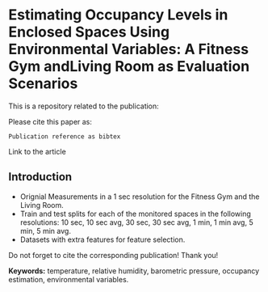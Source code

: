 # Estimating Occupancy Levels in Enclosed Spaces Using Environmental Variables: A Fitness Gym andLiving Room as Evaluation Scenarios

This is a repository related to the publication:

<publication reference in XXX format>

Please cite this paper as:
```
Publication reference as bibtex
```
Link to the article 

## Introduction

<pending>

- Orignial Measurements in a 1 sec resolution for the Fitness Gym and the Living Room. 
- Train and test splits for each of the monitored spaces in the following resolutions: 10 sec, 10 sec avg, 30 sec, 30 sec avg, 1 min, 1 min avg, 5 min, 5 min avg.
- Datasets with extra features for feature selection.

Do not forget to cite the corresponding publication! Thank you!

**Keywords:** temperature, relative humidity, barometric pressure, occupancy estimation, environmental variables.
